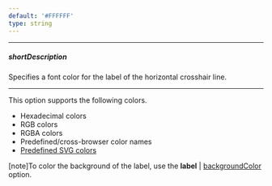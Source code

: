 ```yaml
---
default: '#FFFFFF'
type: string
---
```

---
##### shortDescription
Specifies a font color for the label of the horizontal crosshair line.

---
This option supports the following colors.

* Hexadecimal colors
* RGB colors
* RGBA colors
* Predefined/cross-browser color names
* [Predefined SVG colors](https://www.w3.org/TR/SVG/types.html#ColorKeywords)

[note]To color the background of the label, use the **label** | [backgroundColor](/api-reference/20%20Data%20Visualization%20Widgets/10%20dxChart/1%20Configuration/crosshair/horizontalLine/label/backgroundColor.md '/Documentation/ApiReference/Data_Visualization_Widgets/dxChart/Configuration/crosshair/horizontalLine/label/#backgroundColor') option.